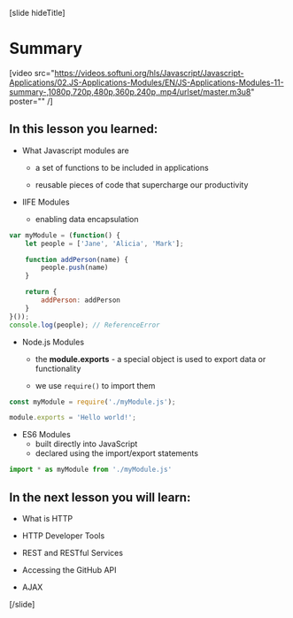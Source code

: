 [slide hideTitle]
# Summary

[video src="https://videos.softuni.org/hls/Javascript/Javascript-Applications/02.JS-Applications-Modules/EN/JS-Applications-Modules-11-summary-,1080p,720p,480p,360p,240p,.mp4/urlset/master.m3u8" poster="" /]

## In this lesson you learned:

- What Javascript modules are

	* a set of functions to be included in applications

    * reusable pieces of code that supercharge our productivity


- IIFE Modules
    * enabling data encapsulation

```js 
var myModule = (function() {
    let people = ['Jane', 'Alicia', 'Mark'];

    function addPerson(name) {
        people.push(name)
    }

    return {    
        addPerson: addPerson
    }
}());
console.log(people); // ReferenceError
```

- Node\.js Modules
  
	* the **module.exports** - a special object is used to export data or functionality
  
    * we use `require()` to import them

```js
const myModule = require('./myModule.js');

module.exports = 'Hello world!';
```

- ES6 Modules
	* built directly into JavaScript
	* declared using the import/export statements

```js
import * as myModule from './myModule.js'
```

## In the next lesson you will learn:

- What is HTTP

- HTTP Developer Tools

- REST and RESTful Services

- Accessing the GitHub API​

- AJAX

[/slide]
